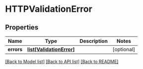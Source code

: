 # HTTPValidationError

## Properties
Name | Type | Description | Notes
------------ | ------------- | ------------- | -------------
**errors** | [**list[ValidationError]**](ValidationError.md) |  | [optional]

[[Back to Model list]](../README.md#documentation-for-models) [[Back to API list]](../README.md#documentation-for-api-endpoints) [[Back to README]](../README.md)
